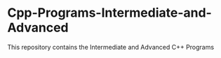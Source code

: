 # Cpp-Programs-Intermediate-and-Advanced
This repository contains the Intermediate and Advanced C++ Programs
